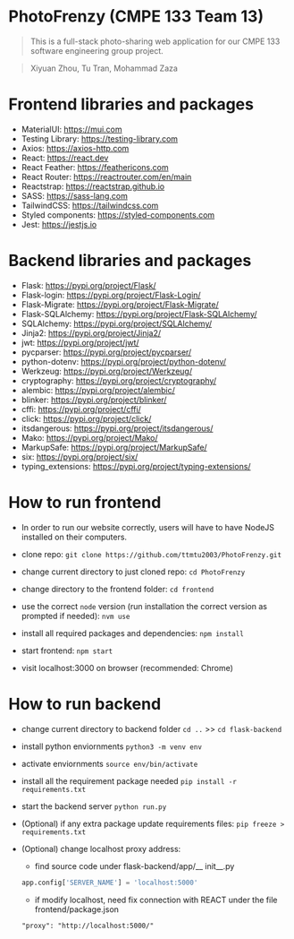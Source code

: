 # PhotoFrenzy (CMPE 133 Team 13) 
> This is a full-stack photo-sharing web application for our CMPE 133 software engineering group project. 

> Xiyuan Zhou, Tu Tran, Mohammad Zaza

# Frontend libraries and packages
- MaterialUI: https://mui.com
- Testing Library: https://testing-library.com
- Axios: https://axios-http.com
- React: https://react.dev
- React Feather: https://feathericons.com
- React Router: https://reactrouter.com/en/main
- Reactstrap: https://reactstrap.github.io
- SASS: https://sass-lang.com
- TailwindCSS: https://tailwindcss.com
- Styled components: https://styled-components.com
- Jest: https://jestjs.io

# Backend libraries and packages
- Flask: https://pypi.org/project/Flask/
- Flask-login: https://pypi.org/project/Flask-Login/
- Flask-Migrate: https://pypi.org/project/Flask-Migrate/
- Flask-SQLAlchemy: https://pypi.org/project/Flask-SQLAlchemy/
- SQLAlchemy: https://pypi.org/project/SQLAlchemy/
- Jinja2: https://pypi.org/project/Jinja2/
- jwt: https://pypi.org/project/jwt/
- pycparser: https://pypi.org/project/pycparser/
- python-dotenv: https://pypi.org/project/python-dotenv/
- Werkzeug: https://pypi.org/project/Werkzeug/
- cryptography: https://pypi.org/project/cryptography/
- alembic: https://pypi.org/project/alembic/
- blinker: https://pypi.org/project/blinker/
- cffi: https://pypi.org/project/cffi/
- click: https://pypi.org/project/click/
- itsdangerous: https://pypi.org/project/itsdangerous/
- Mako: https://pypi.org/project/Mako/
- MarkupSafe: https://pypi.org/project/MarkupSafe/
- six: https://pypi.org/project/six/
- typing_extensions: https://pypi.org/project/typing-extensions/

# How to run frontend
- In order to run our website correctly, users will have to have NodeJS installed on their computers.
- clone repo:
    `git clone https://github.com/ttmtu2003/PhotoFrenzy.git`

- change current directory to just cloned repo:
    `cd PhotoFrenzy`

- change directory to the frontend folder:
    `cd frontend`
    
- use the correct `node` version (run installation the correct version as prompted if needed):
    `nvm use`

- install all required packages and dependencies:
    `npm install`

- start frontend:
    `npm start`

- visit localhost:3000 on browser (recommended: Chrome)

# How to run backend
- change current directory to backend folder
    `cd ..` >> `cd flask-backend`

- install python enviornments
    `python3 -m venv env`

- activate enviornments
    `source env/bin/activate`

- install all the requirement package needed
    `pip install -r requirements.txt`

- start the backend server
    `python run.py`

- (Optional) if any extra package update requirements files: `pip freeze > requirements.txt`

- (Optional) change localhost proxy address:
    - find source code under flask-backend/app/__ init__.py
    ```python
    app.config['SERVER_NAME'] = 'localhost:5000'
    ```
    - if modify localhost, need fix connection with REACT under the file frontend/package.json
    ```REACT
    "proxy": "http://localhost:5000/"
    ```
